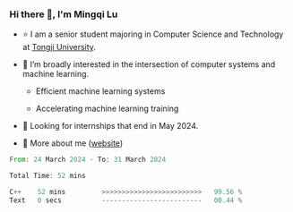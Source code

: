 ### Hi there 👋, I'm Mingqi Lu

- :star: I am a senior student majoring in Computer Science and Technology at [Tongji University](https://en.tongji.edu.cn/p/#/).

- :thinking: I’m broadly interested in the intersection of computer systems and machine learning.

  - Efficient machine learning systems

  - Accelerating machine learning training

- :seedling: Looking for internships that end in May 2024.

- 💬 More about me ([website](https://lmqqqqqq.github.io/))

<!--START_SECTION:waka-->

```rust
From: 24 March 2024 - To: 31 March 2024

Total Time: 52 mins

C++    52 mins         >>>>>>>>>>>>>>>>>>>>>>>>>   99.56 %
Text   0 secs          -------------------------   00.44 %
```

<!--END_SECTION:waka-->

